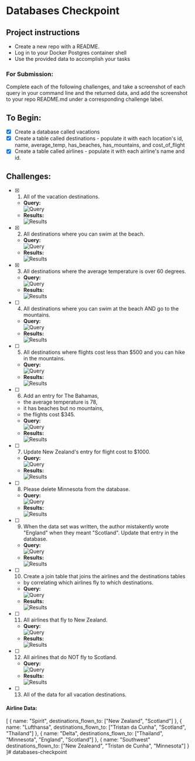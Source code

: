 # Databases Checkpoint

## Project instructions
- Create a new repo with a README.
- Log in to your Docker Postgres container shell
- Use the provided data to accomplish your tasks

### For Submission:
Complete each of the following challenges, and take a screenshot of each query in your command line and the returned data, and add the screenshot to your repo README.md under a corresponding challenge label.

## To Begin:
- [X] Create a database called vacations
- [X] Create a table called destinations
      - populate it with each location's id, name, average_temp, has_beaches, has_mountains, and cost_of_flight
- [X] Create a table called airlines
      - populate it with each airline's name and id.

## Challenges:
- [X] 1. All of the vacation destinations.
  * **Query:** <br>
  ![Query](../assets/01q.png)
  * **Results:** <br>
  ![Results](../assets/01r.png)

- [X] 2. All destinations where you can swim at the beach.
  * **Query:** <br>
  ![Query](../assets/02q.png)
  * **Results:** <br>
  ![Results](../assets/02r.png)

- [X] 3. All destinations where the average temperature is over 60 degrees.
  * **Query:** <br>
  ![Query](../assets/03q.png)
  * **Results:** <br>
  ![Results](../assets/03r.png)

- [ ] 4. All destinations where you can swim at the beach AND go to the mountains.
  * **Query:** <br>
  ![Query](../assets/01q.png)
  * **Results:** <br>
  ![Results](../assets/01r.png)

- [ ] 5. All destinations where flights cost less than $500 and you can hike in the mountains.
  * **Query:** <br>
  ![Query](../assets/01q.png)
  * **Results:** <br>
  ![Results](../assets/01r.png)

- [ ] 6. Add an entry for The Bahamas,
    * the average temperature is 78,
    * it has beaches but no mountains,
    * the flights cost $345.
  * **Query:** <br>
  ![Query](../assets/01q.png)
  * **Results:** <br>
  ![Results](../assets/01r.png)

- [ ] 7. Update New Zealand's entry for flight cost to $1000.
  * **Query:** <br>
  ![Query](../assets/01q.png)
  * **Results:** <br>
  ![Results](../assets/01r.png)

- [ ] 8. Please delete Minnesota from the database.
  * **Query:** <br>
  ![Query](../assets/01q.png)
  * **Results:** <br>
  ![Results](../assets/01r.png)

- [ ] 9. When the data set was written, the author mistakently wrote "England" when they meant "Scotland". Update that entry in the database.
  * **Query:** <br>
  ![Query](../assets/01q.png)
  * **Results:** <br>
  ![Results](../assets/01r.png)

- [ ] 10. Create a join table that joins the airlines and the destinations tables
    * by correlating which airlines fly to which destinations.
  * **Query:** <br>
  ![Query](../assets/01q.png)
  * **Results:** <br>
  ![Results](../assets/01r.png)

- [ ] 11. All airlines that fly to New Zealand.
  * **Query:** <br>
  ![Query](../assets/01q.png)
  * **Results:** <br>
  ![Results](../assets/01r.png)

- [ ] 12. All airlines that do NOT fly to Scotland.
  * **Query:** <br>
  ![Query](../assets/01q.png)
  * **Results:** <br>
  ![Results](../assets/01r.png)

- [ ] 13. All of the data for all vacation destinations.

#### Airline Data:

[
  {
    name: "Spirit",
    destinations_flown_to: ["New Zealand", "Scotland"]
  },
  {
    name: "Lufthansa",
    destinations_flown_to: ["Tristan da Cunha", "Scotland", "Thailand"]
  },
  {
    name: "Delta",
    destinations_flown_to: ["Thailand", "Minnesota", "England", "Scotland"]
  },
  {
    name: "Southwest"
    destinations_flown_to: ["New Zealeand", "Tristan de Cunha", "Minnesota"]
  }
]# databases-checkpoint
